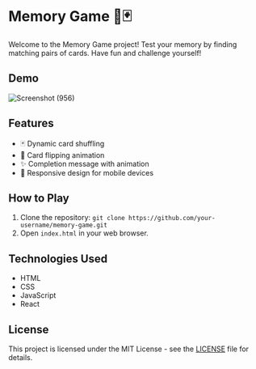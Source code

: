 # Memory Game 🧠🃏

Welcome to the Memory Game project! Test your memory by finding matching pairs of cards. Have fun and challenge yourself!

## Demo
![Screenshot (956)](https://github.com/viraj-ramdin-dev/Memory-Game/assets/71839277/a070e4bc-77fc-4f42-9b9a-a27d9d136639)

## Features

- 🃏 Dynamic card shuffling
- 🔄 Card flipping animation
- ✨ Completion message with animation
- 📱 Responsive design for mobile devices

## How to Play

1. Clone the repository: `git clone https://github.com/your-username/memory-game.git`
2. Open `index.html` in your web browser.

## Technologies Used

- HTML
- CSS
- JavaScript
- React

## License

This project is licensed under the MIT License - see the [LICENSE](LICENSE) file for details.

